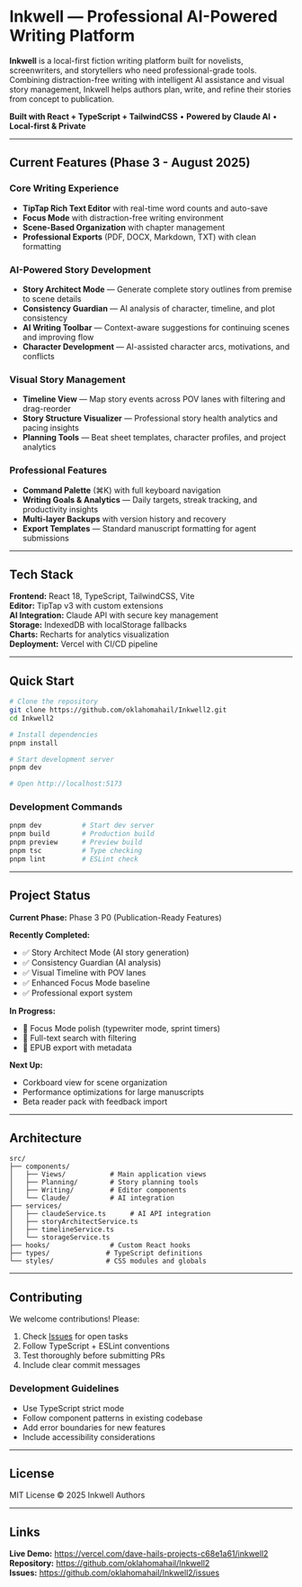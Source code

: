 # Inkwell — Professional AI-Powered Writing Platform

**Inkwell** is a local-first fiction writing platform built for novelists, screenwriters, and storytellers who need professional-grade tools. Combining distraction-free writing with intelligent AI assistance and visual story management, Inkwell helps authors plan, write, and refine their stories from concept to publication.

**Built with React + TypeScript + TailwindCSS** • **Powered by Claude AI** • **Local-first & Private**

---

## Current Features (Phase 3 - August 2025)

### Core Writing Experience
- **TipTap Rich Text Editor** with real-time word counts and auto-save
- **Focus Mode** with distraction-free writing environment
- **Scene-Based Organization** with chapter management
- **Professional Exports** (PDF, DOCX, Markdown, TXT) with clean formatting

### AI-Powered Story Development
- **Story Architect Mode** — Generate complete story outlines from premise to scene details
- **Consistency Guardian** — AI analysis of character, timeline, and plot consistency
- **AI Writing Toolbar** — Context-aware suggestions for continuing scenes and improving flow
- **Character Development** — AI-assisted character arcs, motivations, and conflicts

### Visual Story Management
- **Timeline View** — Map story events across POV lanes with filtering and drag-reorder
- **Story Structure Visualizer** — Professional story health analytics and pacing insights
- **Planning Tools** — Beat sheet templates, character profiles, and project analytics

### Professional Features
- **Command Palette** (⌘K) with full keyboard navigation
- **Writing Goals & Analytics** — Daily targets, streak tracking, and productivity insights
- **Multi-layer Backups** with version history and recovery
- **Export Templates** — Standard manuscript formatting for agent submissions

---

## Tech Stack

**Frontend:** React 18, TypeScript, TailwindCSS, Vite  
**Editor:** TipTap v3 with custom extensions  
**AI Integration:** Claude API with secure key management  
**Storage:** IndexedDB with localStorage fallbacks  
**Charts:** Recharts for analytics visualization  
**Deployment:** Vercel with CI/CD pipeline

---

## Quick Start

```bash
# Clone the repository
git clone https://github.com/oklahomahail/Inkwell2.git
cd Inkwell2

# Install dependencies
pnpm install

# Start development server
pnpm dev

# Open http://localhost:5173
```

### Development Commands
```bash
pnpm dev          # Start dev server
pnpm build        # Production build
pnpm preview      # Preview build
pnpm tsc          # Type checking
pnpm lint         # ESLint check
```

---

## Project Status

**Current Phase:** Phase 3 P0 (Publication-Ready Features)

**Recently Completed:**
- ✅ Story Architect Mode (AI story generation)
- ✅ Consistency Guardian (AI analysis)
- ✅ Visual Timeline with POV lanes
- ✅ Enhanced Focus Mode baseline
- ✅ Professional export system

**In Progress:**
- 🚧 Focus Mode polish (typewriter mode, sprint timers)
- 🚧 Full-text search with filtering
- 🚧 EPUB export with metadata

**Next Up:**
- Corkboard view for scene organization
- Performance optimizations for large manuscripts
- Beta reader pack with feedback import

---

## Architecture

```
src/
├── components/
│   ├── Views/           # Main application views
│   ├── Planning/        # Story planning tools
│   ├── Writing/         # Editor components
│   └── Claude/          # AI integration
├── services/
│   ├── claudeService.ts      # AI API integration
│   ├── storyArchitectService.ts
│   ├── timelineService.ts
│   └── storageService.ts
├── hooks/               # Custom React hooks
├── types/              # TypeScript definitions
└── styles/             # CSS modules and globals
```

---

## Contributing

We welcome contributions! Please:

1. Check [Issues](https://github.com/oklahomahail/Inkwell2/issues) for open tasks
2. Follow TypeScript + ESLint conventions
3. Test thoroughly before submitting PRs
4. Include clear commit messages

### Development Guidelines
- Use TypeScript strict mode
- Follow component patterns in existing codebase
- Add error boundaries for new features
- Include accessibility considerations

---

## License

MIT License © 2025 Inkwell Authors

---

## Links

**Live Demo:** https://vercel.com/dave-hails-projects-c68e1a61/inkwell2  
**Repository:** https://github.com/oklahomahail/Inkwell2  
**Issues:** https://github.com/oklahomahail/Inkwell2/issues
